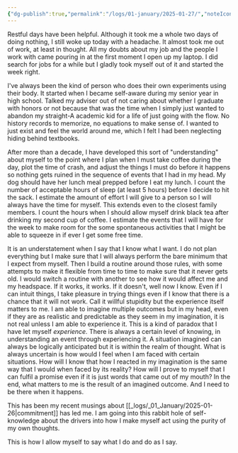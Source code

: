 ```yaml
---
{"dg-publish":true,"permalink":"/logs/01-january/2025-01-27/","noteIcon":"","created":"2025-01-27"}
---
```


Restful days have been helpful. Although it took me a whole two days of doing nothing, I still woke up today with a headache. It almost took me out of work, at least in thought. All my doubts about my job and the people I work with came pouring in at the first moment I open up my laptop. I did search for jobs for a while but I gladly took myself out of it and started the week right.

I've always been the kind of person who does their own experiments using their body. It started when I became self-aware during my senior year in high school. Talked my adviser out of not caring about whether I graduate with honors or not because that was the time when I simply just wanted to abandon my straight-A academic kid for a life of just going with the flow. No history records to memorize, no equations to make sense of. I wanted to just exist and feel the world around me, which I felt I had been neglecting hiding behind textbooks.

After more than a decade, I have developed this sort of "understanding" about myself to the point where I plan when I must take coffee during the day, plot the time of crash, and adjust the things I must do before it happens so nothing gets ruined in the sequence of events that I had in my head. My dog should have her lunch meal prepped before I eat my lunch. I count the number of acceptable hours of sleep (at least 5 hours) before I decide to hit the sack. I estimate the amount of effort I will give to a person so I will always have the time for myself. This extends even to the closest family members. I count the hours when I should allow myself drink black tea after drinking my second cup of coffee. I estimate the events that I will have for the week to make room for the some spontaneous activities that I might be able to squeeze in if ever I get some free time.

It is an understatement when I say that I know what I want. I do not plan everything but I make sure that I will always perform the bare minimum that I expect from myself. Then I build a routine around those rules, with some attempts to make it flexible from time to time to make sure that it never gets old. I would switch a routine with another to see how it would affect me and my headspace. If it works, it works. If it doesn't, well now I know. Even if I can intuit things, I take pleasure in trying things even if I know that there is a chance that it will not work. Call it willful stupidity but the experience itself matters to me. I am able to imagine multiple outcomes but in my head, even if they are as realistic and predictable as they seem in my imagination, it is not real unless I am able to experience it. This is a kind of paradox that I have let myself *experience.* There is always a certain level of knowing, in understanding an event through experiencing it. A situation imagined can always be logically anticipated but it is within the realm of thought. What is always uncertain is how would I feel when I am faced with certain situations. How will I know that how I reacted in my imagination is the same way that I would when faced by its reality? How will I prove to myself that I can fulfil a promise even if it is just words that came out of my mouth? In the end, what matters to me is the result of an imagined outcome. And I need to be there when it happens.

This has been my recent musings about [[_logs/_01_January/2025-01-26\|commitment]] has led me. I am going into this rabbit hole of self-knowledge about the drivers into how I make myself act using the purity of my own thoughts.

This is how I allow myself to say what I do and do as I say.